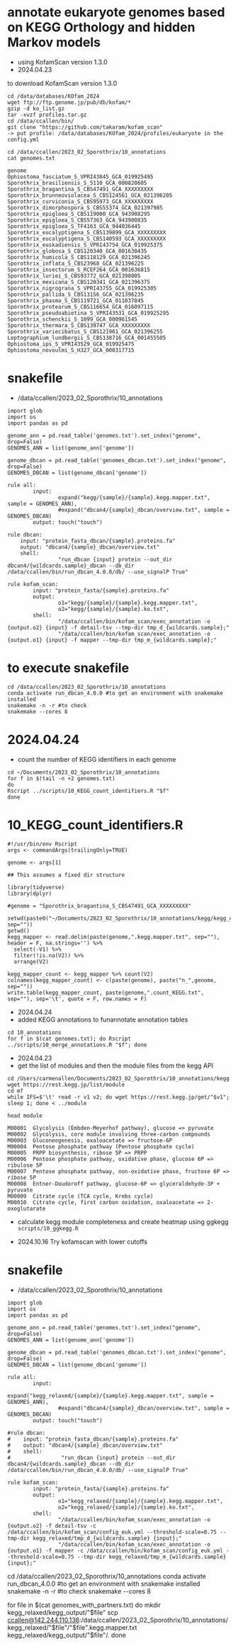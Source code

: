 

# annotate eukaryote genomes based on KEGG Orthology and hidden Markov models
* using KofamScan version 1.3.0
* 2024.04.23

to download KofamScan version 1.3.0
```
cd /data/databases/KOfam_2024
wget ftp://ftp.genome.jp/pub/db/kofam/*
gzip -d ko_list.gz
tar -xvzf profiles.tar.gz
cd /data/ccallen/bin/
git clone "https://github.com/takaram/kofam_scan"
-> put profile: /data/databases/KOfam_2024/profiles/eukaryote in the config.yml
```

```
cd /data/ccallen/2023_02_Sporothrix/10_annotations
cat genomes.txt

genome
Ophiostoma_fasciatum_S_VPRI43845_GCA_019925495
Sporothrix_brasiliensis_S_5110_GCA_000820605
Sporothrix_bragantina_S_CBS47491_GCA_XXXXXXXXX
Sporothrix_brunneoviolacea_S_CBS124561_GCA_021396205
Sporothrix_curviconia_S_CBS95973_GCA_XXXXXXXXX
Sporothrix_dimorphospora_S_CBS55374_GCA_021397985
Sporothrix_epigloea_S_CBS119000_GCA_943908295
Sporothrix_epigloea_S_CBS57363_GCA_943900835
Sporothrix_epigloea_S_TF4163_GCA_944036445
Sporothrix_eucalyptigena_S_CBS139899_GCA_XXXXXXXXX
Sporothrix_eucalyptigena_S_CBS140593_GCA_XXXXXXXXX
Sporothrix_euskadiensis_S_VPRI43754_GCA_019925375
Sporothrix_globosa_S_CBS120340_GCA_001630435
Sporothrix_humicola_S_CBS118129_GCA_021396245
Sporothrix_inflata_S_CBS23968_GCA_021396225
Sporothrix_insectorum_S_RCEF264_GCA_001636815
Sporothrix_luriei_S_CBS93772_GCA_021398005
Sporothrix_mexicana_S_CBS120341_GCA_021396375
Sporothrix_nigrograna_S_VPRI43755_GCA_019925305
Sporothrix_pallida_S_CBS13156_GCA_021396235
Sporothrix_phasma_S_CBS119721_GCA_011037845
Sporothrix_protearum_S_CBS116654_GCA_016097115
Sporothrix_pseudoabietina_S_VPRI43531_GCA_019925295
Sporothrix_schenckii_S_1099_GCA_000961545
Sporothrix_thermara_S_CBS139747_GCA_XXXXXXXXX
Sporothrix_variecibatus_S_CBS121961_GCA_021396255
Leptographium_lundbergii_S_CBS138716_GCA_001455505
Ophiostoma_ips_S_VPRI43529_GCA_019925475
Ophiostoma_novoulmi_S_H327_GCA_000317715
```

# snakefile 
* /data/ccallen/2023_02_Sporothrix/10_annotations
```
import glob
import os
import pandas as pd

genome_ann = pd.read_table('genomes.txt').set_index("genome", drop=False)
GENOMES_ANN = list(genome_ann['genome'])

genome_dbcan = pd.read_table('genomes_dbcan.txt').set_index("genome", drop=False)
GENOMES_DBCAN = list(genome_dbcan['genome'])

rule all:
        input:
                expand("kegg/{sample}/{sample}.kegg.mapper.txt", sample = GENOMES_ANN),
                #expand("dbcan4/{sample}_dbcan/overview.txt", sample = GENOMES_DBCAN)
        output: touch("touch")

rule dbcan:
    input: "protein_fasta_dbcan/{sample}.proteins.fa"
    output: "dbcan4/{sample}_dbcan/overview.txt"
    shell:
                "run_dbcan {input} protein --out_dir dbcan4/{wildcards.sample}_dbcan --db_dir /data/ccallen/bin/run_dbcan_4.0.0/db/ --use_signalP True"

rule kofam_scan:
        input: "protein_fasta/{sample}.proteins.fa"
        output: 
                o1="kegg/{sample}/{sample}.kegg.mapper.txt",
                o2="kegg/{sample}/{sample}.ko.txt",
        shell:
                "/data/ccallen/bin/kofam_scan/exec_annotation -o {output.o2} {input} -f detail-tsv --tmp-dir tmp_d_{wildcards.sample};"
                "/data/ccallen/bin/kofam_scan/exec_annotation -o {output.o1} {input} -f mapper --tmp-dir tmp_m_{wildcards.sample};"
```

# to execute snakefile
```
cd /data/ccallen/2023_02_Sporothrix/10_annotations
conda activate run_dbcan_4.0.0 #to get an environment with snakemake installed
snakemake -n -r #to check
snakemake --cores 8
```
# 2024.04.24
* count the number of KEGG identifiers in each genome

```
cd ~/Documents/2023_02_Sporothrix/10_annotations
for f in $(tail -n +2 genomes.txt)
do
Rscript ../scripts/10_KEGG_count_identifiers.R "$f"
done
```

# 10_KEGG_count_identifiers.R
```
#!/usr/bin/env Rscript
args <- commandArgs(trailingOnly=TRUE)

genome <- args[1]

## This assumes a fixed dir structure

library(tidyverse)
library(dplyr)

#genome = "Sporothrix_bragantina_S_CBS47491_GCA_XXXXXXXXX"

setwd(paste0("~/Documents/2023_02_Sporothrix/10_annotations/kegg/kegg_output/",genome, sep=""))
getwd()
kegg_mapper <- read.delim(paste(genome,".kegg.mapper.txt", sep=""), header = F, na.strings='') %>%
  select(-V1) %>%
  filter(!is.na(V2)) %>%
  arrange(V2)

kegg_mapper_count <- kegg_mapper %>% count(V2)
colnames(kegg_mapper_count) <- c(paste(genome), paste("n_",genome, sep=""))
write.table(kegg_mapper_count, paste(genome,".count_KEGG.txt", sep=""), sep='\t', quote = F, row.names = F)

```
* 2024.04.24
* added KEGG annotations to funannotate annotation tables

```
cd 10_annotations
for f in $(cat genomes.txt); do Rscript ../scripts/10_merge_annotations.R "$f"; done
```

* 2024.04.23
* get the list of modules and then the module files from the kegg API

```
cd /Users/carmenallen/Documents/2023_02_Sporothrix/10_annotations/kegg
wget https://rest.kegg.jp/list/module
cd mf
while IFS=$'\t' read -r v1 v2; do wget https://rest.kegg.jp/get/"$v1"; sleep 1; done < ../module
```
```
head module

M00001	Glycolysis (Embden-Meyerhof pathway), glucose => pyruvate
M00002	Glycolysis, core module involving three-carbon compounds
M00003	Gluconeogenesis, oxaloacetate => fructose-6P
M00004	Pentose phosphate pathway (Pentose phosphate cycle)
M00005	PRPP biosynthesis, ribose 5P => PRPP
M00006	Pentose phosphate pathway, oxidative phase, glucose 6P => ribulose 5P
M00007	Pentose phosphate pathway, non-oxidative phase, fructose 6P => ribose 5P
M00008	Entner-Doudoroff pathway, glucose-6P => glyceraldehyde-3P + pyruvate
M00009	Citrate cycle (TCA cycle, Krebs cycle)
M00010	Citrate cycle, first carbon oxidation, oxaloacetate => 2-oxoglutarate
```

* calculate kegg module completeness and create heatmap using ggkegg `scripts/10_ggkegg.R`


* 2024.10.16
Try kofamscan with lower cutoffs


# snakefile 
* /data/ccallen/2023_02_Sporothrix/10_annotations
```
import glob
import os
import pandas as pd

genome_ann = pd.read_table('genomes.txt').set_index("genome", drop=False)
GENOMES_ANN = list(genome_ann['genome'])

genome_dbcan = pd.read_table('genomes_dbcan.txt').set_index("genome", drop=False)
GENOMES_DBCAN = list(genome_dbcan['genome'])

rule all:
        input:
                expand("kegg_relaxed/{sample}/{sample}.kegg.mapper.txt", sample = GENOMES_ANN),
                #expand("dbcan4/{sample}_dbcan/overview.txt", sample = GENOMES_DBCAN)
        output: touch("touch")

#rule dbcan:
#    input: "protein_fasta_dbcan/{sample}.proteins.fa"
#    output: "dbcan4/{sample}_dbcan/overview.txt"
#    shell:
#                "run_dbcan {input} protein --out_dir dbcan4/{wildcards.sample}_dbcan --db_dir /data/ccallen/bin/run_dbcan_4.0.0/db/ --use_signalP True"

rule kofam_scan:
        input: "protein_fasta/{sample}.proteins.fa"
        output: 
                o1="kegg_relaxed/{sample}/{sample}.kegg.mapper.txt",
                o2="kegg_relaxed/{sample}/{sample}.ko.txt",
        shell:
                "/data/ccallen/bin/kofam_scan/exec_annotation -o {output.o2} -f detail-tsv -c /data/ccallen/bin/kofam_scan/config_euk.yml --threshold-scale=0.75 --tmp-dir kegg_relaxed/tmp_d_{wildcards.sample} {input};"
                "/data/ccallen/bin/kofam_scan/exec_annotation -o {output.o1} -f mapper -c /data/ccallen/bin/kofam_scan/config_euk.yml --threshold-scale=0.75 --tmp-dir kegg_relaxed/tmp_m_{wildcards.sample} {input};"
```

cd /data/ccallen/2023_02_Sporothrix/10_annotations
conda activate run_dbcan_4.0.0 #to get an environment with snakemake installed
snakemake -n -r #to check
snakemake --cores 8


for file in $(cat genomes_with_partners.txt)
do
mkdir kegg_relaxed/kegg_output/"$file"
scp ccallen@142.244.110.136:/data/ccallen/2023_02_Sporothrix/10_annotations/kegg_relaxed/"$file"/"$file".kegg.mapper.txt kegg_relaxed/kegg_output/"$file"/.
done
